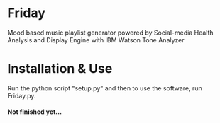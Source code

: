 # Friday
Mood based music playlist generator powered by Social-media Health Analysis and Display Engine with IBM Watson Tone Analyzer  

# Installation & Use
Run the python script "setup.py" and then to use the software, run Friday.py.

#### Not finished yet...
